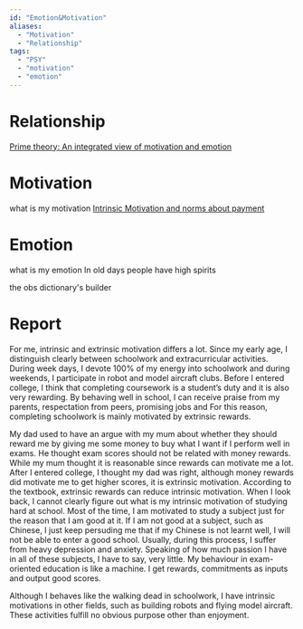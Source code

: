 ```yaml
---
id: "Emotion&Motivation"
aliases:
  - "Motivation"
  - "Relationship"
tags:
  - "PSY"
  - "motivation"
  - "emotion"
---
```

# Relationship
[Prime theory: An integrated view of motivation and emotion](https://psycnet.apa.org/record/1985-29964-001)

# Motivation
what is my motivation
[Intrinsic Motivation and norms about payment](https://onlinelibrary.wiley.com/doi/abs/10.1111/j.1467-6494.1980.tb00961.x)

# Emotion
what is my emotion
In old days people have high spirits

the obs dictionary's builder

# Report
For me, intrinsic and extrinsic motivation differs a lot. Since my early age, I distinguish clearly between schoolwork and extracurricular activities. During week days, I devote 100% of my energy into schoolwork and during weekends, I participate in robot and model aircraft clubs. 
Before I entered college, I think that completing coursework is a student’s duty and it is also very rewarding. By behaving well in school, I can receive praise from my parents, respectation from peers, promising jobs and  For this reason, completing schoolwork is mainly motivated by extrinsic rewards.


My dad used to have an argue with my mum about whether they should reward me by giving me some money to buy what I want if I perform well in exams. He thought exam scores should not be related with money rewards. While my mum thought it is reasonable since rewards can motivate me a lot. After I entered college, I thought my dad was right, although money rewards did motivate me to get higher scores, it is extrinsic motivation. According to the textbook, extrinsic rewards can reduce intrinsic motivation. When I look back, I cannot clearly figure out what is my intrinsic motivation of studying hard at school. Most of the time, I am motivated to study a subject just for the reason that I am good at it. If I am not good at a subject, such as Chinese, I just keep persuding me that if my Chinese is not learnt well, I will not be able to enter a good school. Usually, during this process, I suffer from heavy depression and anxiety. Speaking of how much passion I have in all of these subjects, I have to say, very little. My behaviour in exam-oriented education is like a machine. I get rewards, commitments as inputs and output good scores. 

Although I behaves like the walking dead in schoolwork, I have intrinsic motivations in other fields, such as building robots and flying model aircraft. These activities fulfill no obvious purpose other than enjoyment. 
